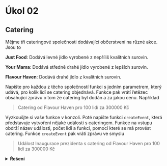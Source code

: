 # Úkol 02

## Catering

Mějme tři cateringové společnosti dodávající občerstvení na různé akce. Jsou to

**Just Food**: Dodává levné jídlo vyrobené z nepříliš kvalitních surovin.

**Your Mama**: Dodává středně drahé jídlo vyrobené z lepších surovin.

**Flavour Haven**: Dodává drahé jídlo z kvalitních surovin.

Napište pro každou z těcho společností funkci s jedním parametrem, který udává, pro kolik lidí se catering objednává. Funkce pak vrátí řetězec obsahující zprávu o tom že catering byl dodán a za jakou cenu. Například

> Catering od Flavour Haven pro 100 lidí za 300000 Kč

Vyzkoušjte si vaše funkce v konzoli. Poté napište funkci `createEvent`, která představuje vytvoření nějaké události s cateringem. Funkce na vstupu obdrží název události, počet lidí a funkci, pomocí které se má provést catering. Funkce `createEvent` pak vrátí zprávu ve smyslu

> Událost Inaugurace prezidenta s catering od Flavour Haven pro 100 lidí za 300000 Kč

<details>
<summary><b>Řešení</b></summary>

Tady zatím nic není :)

</details>
